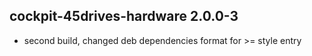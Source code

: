 ## cockpit-45drives-hardware 2.0.0-3

* second build, changed deb dependencies format for >= style entry